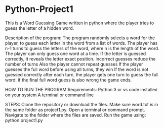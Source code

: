 # Python-Project1
This is a Word Guessing Game written in python where the player tries to guess the letter of a hidden word.

Description of the program:
The program randomly selects a word for the player, to guess each letter in the word from a list of words.
The  player has n-1 turns to guess the letters of the word, where n is the length of the word.
The player can only guess one word at a time. 
If the letter is guessed correctly, it reveals the letter exact position.
Incorrect guesses reduce the number of turns
Also the player cannot repeat guesses
If the player guesses the full word before using all turns, they win
If the word is not guessed correctly after each turn, the player gets one turn to guess the full word.
if the final full word guess is also wrong the game ends.

HOW TO RUN THE PROGRAM
Requirements:
Python 3 or vs code installed on your system
A terminal or command line

STEPS:
Clone the repository or download the files.
Make sure word.txt is in the same folder as project1.py.
Open a terminal or command prompt.
Navigate to the folder where the files are saved.
Run the game using:
python project1.py


